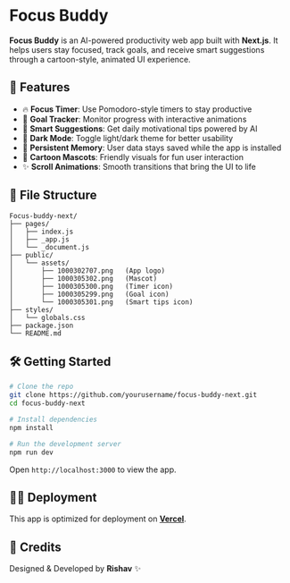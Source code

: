 # Focus Buddy

**Focus Buddy** is an AI-powered productivity web app built with **Next.js**. It helps users stay focused, track goals, and receive smart suggestions through a cartoon-style, animated UI experience.

## 🚀 Features

- 🔥 **Focus Timer**: Use Pomodoro-style timers to stay productive
- 🎯 **Goal Tracker**: Monitor progress with interactive animations
- 🤖 **Smart Suggestions**: Get daily motivational tips powered by AI
- 🌙 **Dark Mode**: Toggle light/dark theme for better usability
- 🧠 **Persistent Memory**: User data stays saved while the app is installed
- 🧸 **Cartoon Mascots**: Friendly visuals for fun user interaction
- ✨ **Scroll Animations**: Smooth transitions that bring the UI to life

## 📁 File Structure
```
Focus-buddy-next/
├── pages/
│   ├── index.js
│   ├── _app.js
│   └── _document.js
├── public/
│   └── assets/
│       ├── 1000302707.png   (App logo)
│       ├── 1000305302.png   (Mascot)
│       ├── 1000305300.png   (Timer icon)
│       ├── 1000305299.png   (Goal icon)
│       └── 1000305301.png   (Smart tips icon)
├── styles/
│   └── globals.css
├── package.json
└── README.md
```

## 🛠 Getting Started
```bash
# Clone the repo
git clone https://github.com/yourusername/focus-buddy-next.git
cd focus-buddy-next

# Install dependencies
npm install

# Run the development server
npm run dev
```

Open `http://localhost:3000` to view the app.

## 🧑‍💻 Deployment
This app is optimized for deployment on **[Vercel](https://vercel.com)**.

## 🙌 Credits
Designed & Developed by **Rishav** ✨

